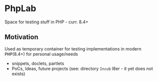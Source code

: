 # PhpLab
Space for testing stuff in PHP - curr. 8.4+

## Motivation 

Used as temporary container for testing implementations in modern <kbd>PHP</kbd>(8.4+) for personal usage/needs

- snippets, doclets, partlets
- PoCs, Ideas, future projects (see: directory ```Incub``` l8er - it yet does not exists)